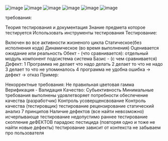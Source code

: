 ![image](https://github.com/nazirov21/6-semestr/assets/113089463/68b25440-01ae-40c3-a4a2-3ca33df61771)
![image](https://github.com/nazirov21/6-semestr/assets/113089463/339da61e-f4df-46f6-af89-c94b32fd54ae)
![image](https://github.com/nazirov21/6-semestr/assets/113089463/da69a136-8fd3-452a-950f-d4becc7ceb2d)
![image](https://github.com/nazirov21/6-semestr/assets/113089463/fd74fc1e-e69b-4ca6-87d9-5bc473de7e98)
![image](https://github.com/nazirov21/6-semestr/assets/113089463/5184dca1-bb19-4b72-9a6d-872c133e98be)
![image](https://github.com/nazirov21/6-semestr/assets/113089463/2027add0-d3e3-4e9c-b833-959d92c1c4eb)


требования:

Теория тестирования и документация
Знание предмета которое тестируется
Использовать инструменты тестирования
Тестирование:

Включен во все активности жизненого цикла
Статическое(без исполнения кода) Динамическое (во время выполнения)
Оценивается ожидание или реальность
Обект - (что сравнивается): отдельный модуль компонент подсистема система Базис - (с чем сравнивается) Дефект: 1 Программа не делает что надо делать 2 делает то что не надо 3 делает то что не упоминалось 4 программа не удобна ошибка -> дефект -> отказ Пример:

Некорректные требования: Не правильная цветовая гамма Верификация - Валидация Качество:
Субьективность
Минимальные требования выполнены
удовлетворяет потребности обеспечение качества (разработчик) Контроль усоверщенсвование Контроль качества (тестировщик) тестирование рецензирование статический анализ 7 принципов
Наличие дефектов (все найти невозможно)
исчерпывающе тестирование недопустимо
раннее тестирование
скопление деФЕКТОВ
парадокс пестицида (повторяя одно и тоже не найти новые дефекты)
тестирование зависит от контекста
не забываем про пользователя
